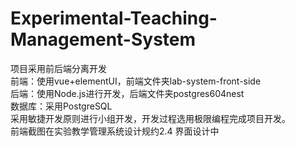 # Experimental-Teaching-Management-System
项目采用前后端分离开发  
前端：使用vue+elementUI，前端文件夹lab-system-front-side  
后端：使用Node.js进行开发，后端文件夹postgres604nest  
数据库：采用PostgreSQL  
采用敏捷开发原则进行小组开发，开发过程选用极限编程完成项目开发。  
前端截图在实验教学管理系统设计规约2.4 界面设计中
